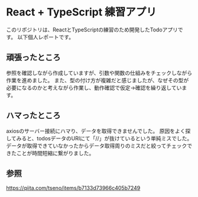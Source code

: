 # React + TypeScript 練習アプリ

このリポジトリは、ReactとTypeScriptの練習のため開発したTodoアプリです。
以下個人レポートです。

## 頑張ったところ
参照を確認しながら作成していますが、引数や関数の仕組みをチェックしながら作業を進めました。
また、型の付け方が複雑だと感じましたが、なぜその型が必要になるのかと考えながら作業し、動作確認で仮定→確認を繰り返しています。

## ハマったところ
axiosのサーバー接続にハマり、データを取得できませんでした。
原因をよく探してみると、todosデータのURIにて「//」が抜けているという単純ミスでした。
データが取得できていなかったからデータ取得周りのミスだと絞ってチェックできたことが時間短縮に繋がりました。

## 参照
https://qiita.com/tseno/items/b7133d73966c405b7249